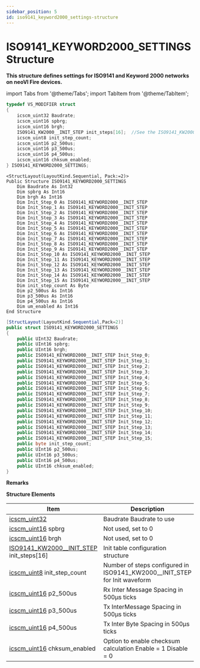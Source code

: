 ```yaml
---
sidebar_position: 5
id: iso9141_keyword2000_settings-structure
---
```


# ISO9141_KEYWORD2000_SETTINGS Structure

**This structure defines settings for ISO9141 and Keyword 2000 networks on neoVI Fire devices.**

import Tabs from '@theme/Tabs';
import TabItem from '@theme/TabItem';

<Tabs>
<TabItem value="cpp" label="C/C++ Declare" default>

```cpp
typedef VS_MODIFIER struct
{
    icscm_uint32 Baudrate;
    icscm_uint16 spbrg;
    icscm_uint16 brgh;
    ISO9141_KW2000__INIT_STEP init_steps[16];  //See the ISO9141_KW2000__INIT_STEP structure
    icscm_uint8 init_step_count;
    icscm_uint16 p2_500us;
    icscm_uint16 p3_500us;
    icscm_uint16 p4_500us;
    icscm_uint16 chksum_enabled;
} ISO9141_KEYWORD2000_SETTINGS;
```
</TabItem>

<TabItem value="vbnet" label="Visual Basic .NET Declare">

```vbnet
<StructLayout(LayoutKind.Sequential, Pack:=2)>
Public Structure ISO9141_KEYWORD2000_SETTINGS
    Dim Baudrate As Int32
    Dim spbrg As Int16
    Dim brgh As Int16
    Dim Init_Step_0 As ISO9141_KEYWORD2000__INIT_STEP
    Dim Init_Step_1 As ISO9141_KEYWORD2000__INIT_STEP
    Dim Init_Step_2 As ISO9141_KEYWORD2000__INIT_STEP
    Dim Init_Step_3 As ISO9141_KEYWORD2000__INIT_STEP
    Dim Init_Step_4 As ISO9141_KEYWORD2000__INIT_STEP
    Dim Init_Step_5 As ISO9141_KEYWORD2000__INIT_STEP
    Dim Init_Step_6 As ISO9141_KEYWORD2000__INIT_STEP
    Dim Init_Step_7 As ISO9141_KEYWORD2000__INIT_STEP
    Dim Init_Step_8 As ISO9141_KEYWORD2000__INIT_STEP
    Dim Init_Step_9 As ISO9141_KEYWORD2000__INIT_STEP
    Dim Init_Step_10 As ISO9141_KEYWORD2000__INIT_STEP
    Dim Init_Step_11 As ISO9141_KEYWORD2000__INIT_STEP
    Dim Init_Step_12 As ISO9141_KEYWORD2000__INIT_STEP
    Dim Init_Step_13 As ISO9141_KEYWORD2000__INIT_STEP
    Dim Init_Step_14 As ISO9141_KEYWORD2000__INIT_STEP
    Dim Init_Step_15 As ISO9141_KEYWORD2000__INIT_STEP
    Dim init_step_count As Byte
    Dim p2_500us As Int16
    Dim p3_500us As Int16
    Dim p4_500us As Int16
    Dim um_enabled As Int16
End Structure
```
</TabItem>

<TabItem value="c#" label="C# Declare">

```csharp
[StructLayout(LayoutKind.Sequential,Pack=2)]
public struct ISO9141_KEYWORD2000_SETTINGS
{
    public UInt32 Baudrate;
    public UInt16 spbrg;
    public UInt16 brgh;
    public ISO9141_KEYWORD2000__INIT_STEP Init_Step_0;
    public ISO9141_KEYWORD2000__INIT_STEP Init_Step_1;
    public ISO9141_KEYWORD2000__INIT_STEP Init_Step_2;
    public ISO9141_KEYWORD2000__INIT_STEP Init_Step_3;
    public ISO9141_KEYWORD2000__INIT_STEP Init_Step_4;
    public ISO9141_KEYWORD2000__INIT_STEP Init_Step_5;
    public ISO9141_KEYWORD2000__INIT_STEP Init_Step_6;
    public ISO9141_KEYWORD2000__INIT_STEP Init_Step_7;
    public ISO9141_KEYWORD2000__INIT_STEP Init_Step_8;
    public ISO9141_KEYWORD2000__INIT_STEP Init_Step_9;
    public ISO9141_KEYWORD2000__INIT_STEP Init_Step_10;
    public ISO9141_KEYWORD2000__INIT_STEP Init_Step_11;
    public ISO9141_KEYWORD2000__INIT_STEP Init_Step_12;
    public ISO9141_KEYWORD2000__INIT_STEP Init_Step_13;
    public ISO9141_KEYWORD2000__INIT_STEP Init_Step_14;
    public ISO9141_KEYWORD2000__INIT_STEP Init_Step_15;
    public byte init_step_count;
    public UInt16 p2_500us;
    public UInt16 p3_500us;
    public UInt16 p4_500us;
    public UInt16 chksum_enabled;
}
```
</TabItem>
</Tabs>

**Remarks**

**Structure Elements**

| Item                                                                                              | Description                                                                   |
| ------------------------------------------------------------------------------------------------- | ----------------------------------------------------------------------------- |
| [icscm\_uint32](../intrepid-api-data-types)                                                       | Baudrate Baudrate to use                                                      |
| [icscm\_uint16](../intrepid-api-data-types) spbrg                                                 | Not used, set to 0                                                            |
| [icscm\_uint16](../intrepid-api-data-types) brgh                                                  | Not used, set to 0                                                            |
| [ISO9141\_KW2000\_\_INIT\_STEP](iso9141\_keyword2000\_\_init\_step-structure) init\_steps\[16]    | Init table configuration structure                                            |
| [icscm\_uint8](../intrepid-api-data-types) init\_step\_count                                      | Number of steps configured in ISO9141\_KW2000\_\_INIT\_STEP for Init waveform |
| [icscm\_uint16](../intrepid-api-data-types) p2\_500us                                             | Rx Inter Message Spacing in 500µs ticks                                       |
| [icscm\_uint16](../intrepid-api-data-types) p3\_500us                                             | Tx InterMessage Spacing in 500µs ticks                                        |
| [icscm\_uint16](../intrepid-api-data-types) p4\_500us                                             | Tx Inter Byte Spacing in 500µs ticks                                          |
| [icscm\_uint16](../intrepid-api-data-types) chksum\_enabled                                       | Option to enable checksum calculation Enable = 1 Disable = 0                  |
